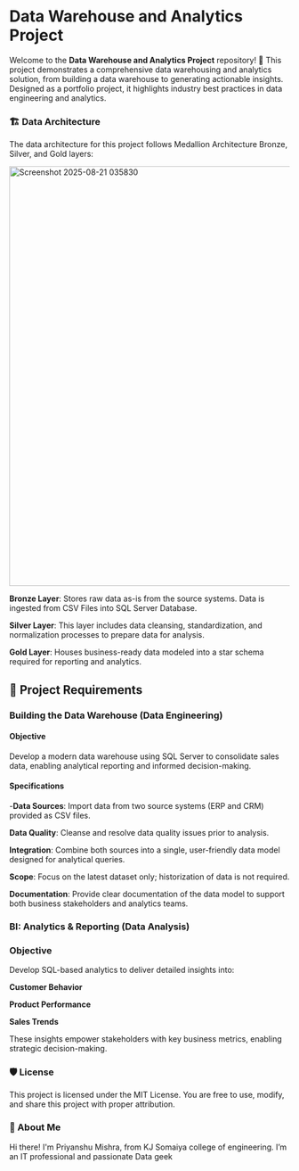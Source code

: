 # Data Warehouse and Analytics Project

Welcome to the **Data Warehouse and Analytics Project** repository! 🚀
This project demonstrates a comprehensive data warehousing and analytics solution, from building a data warehouse to generating actionable insights. Designed as a portfolio project, it highlights industry best practices in data engineering and analytics.

### 🏗️ Data Architecture

The data architecture for this project follows Medallion Architecture Bronze, Silver, and Gold layers:

<img width="1409" height="753" alt="Screenshot 2025-08-21 035830" src="https://github.com/user-attachments/assets/57829757-f920-4707-a496-4112a382d38d" />

**Bronze Layer**: Stores raw data as-is from the source systems. Data is ingested from CSV Files into SQL Server Database.

**Silver Layer**: This layer includes data cleansing, standardization, and normalization processes to prepare data for analysis.

**Gold Layer**: Houses business-ready data modeled into a star schema required for reporting and analytics.

## 🚀 Project Requirements
### Building the Data Warehouse (Data Engineering)

#### Objective
Develop a modern data warehouse using SQL Server to consolidate sales data, enabling analytical reporting and informed decision-making.

#### Specifications
-**Data Sources**: Import data from two source systems (ERP and CRM) provided as CSV files.

**Data Quality**: Cleanse and resolve data quality issues prior to analysis.

**Integration**: Combine both sources into a single, user-friendly data model designed for analytical queries.

**Scope**: Focus on the latest dataset only; historization of data is not required.

**Documentation**: Provide clear documentation of the data model to support both business stakeholders and analytics teams.

### BI: Analytics & Reporting (Data Analysis)

### Objective
Develop SQL-based analytics to deliver detailed insights into:

**Customer Behavior**

**Product Performance**

**Sales Trends**

These insights empower stakeholders with key business metrics, enabling strategic decision-making.

### 🛡️ License
This project is licensed under the MIT License. You are free to use, modify, and share this project with proper attribution.

### 🌟 About Me
Hi there! I'm Priyanshu Mishra, from KJ Somaiya college of engineering. I’m an IT professional and passionate Data geek 
